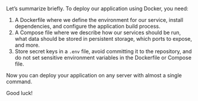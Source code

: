 Let’s summarize briefly. To deploy our application using Docker, you need:

1. A Dockerfile where we define the environment for our service, install dependencies, and configure the application build process.
2. A Compose file where we describe how our services should be run, what data should be stored in persistent storage, which ports to expose, and more.
3. Store secret keys in a `.env` file, avoid committing it to the repository, and do not set sensitive environment variables in the Dockerfile or Compose file.

Now you can deploy your application on any server with almost a single command.

Good luck!

